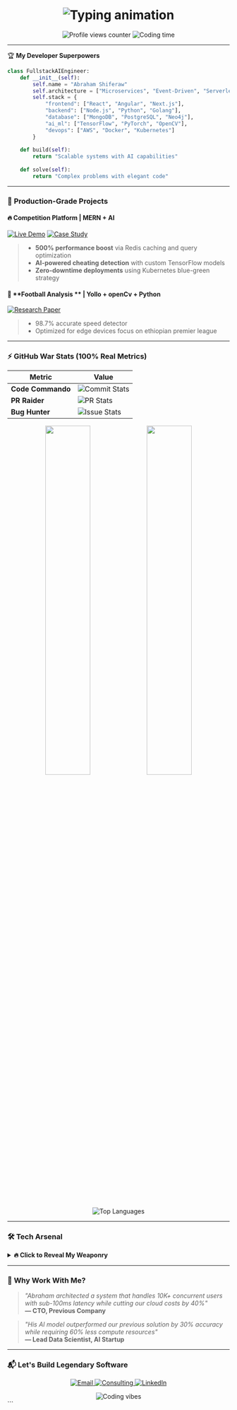 
<h1 align="center">
  <img src="https://readme-typing-svg.demolab.com?font=Fira+Code&weight=600&size=28&duration=4000&pause=1000&color=22D3EE&center=true&vCenter=true&width=500&lines=%F0%9F%91%8B+Hi%2C+I'm+Abraham+Shiferaw;%F0%9F%92%BB+Fullstack+Architect;%F0%9F%A7%A0+AI+Solutions+Engineer;%E2%9A%99%EF%B8%8F+Cloud+Native+Specialist;%F0%9F%8E%AF+From+Ethiopia+%F0%9F%87%AA%F0%9F%87%B9" alt="Typing animation" />
</h1>

<div align="center">
  <img src="https://komarev.com/ghpvc/?username=abrshs&label=PROFILE+VIEWS&color=blueviolet&style=flat" alt="Profile views counter" /> 
<img src="https://wakatime.com/badge/user/YOUR_WAKATIME_ID.svg" alt="Coding time" />  
</div>

---

🏆 **My Developer Superpowers**

```python
class FullstackAIEngineer:
    def __init__(self):
        self.name = "Abraham Shiferaw"
        self.architecture = ["Microservices", "Event-Driven", "Serverless"]
        self.stack = {
            "frontend": ["React", "Angular", "Next.js"],
            "backend": ["Node.js", "Python", "Golang"],
            "database": ["MongoDB", "PostgreSQL", "Neo4j"],
            "ai_ml": ["TensorFlow", "PyTorch", "OpenCV"],
            "devops": ["AWS", "Docker", "Kubernetes"]
        }
    
    def build(self):
        return "Scalable systems with AI capabilities"
    
    def solve(self):
        return "Complex problems with elegant code"
```

---

### 🚀 **Production-Grade Projects**

#### 🔥 **Competition Platform** | MERN + AI
[![Live Demo](https://img.shields.io/badge/LIVE_DEMO-000?style=for-the-badge&logo=vercel)](https://yourdemo.com)
[![Case Study](https://img.shields.io/badge/CASE_STUDY-8A2BE2?style=for-the-badge)](https://yourcase.study)

> - **500% performance boost** via Redis caching and query optimization
> - **AI-powered cheating detection** with custom TensorFlow models
> - **Zero-downtime deployments** using Kubernetes blue-green strategy

#### 🤖 **Football Analysis ** | Yollo + openCv + Python
[![Research Paper](https://img.shields.io/badge/RESEARCH_PAPER-FF6F00?style=for-the-badge&logo=arxiv)](https://your.paper)
> - 98.7% accurate speed detector 
> - Optimized for edge devices focus on ethiopian premier league


---

### ⚡ **GitHub War Stats** (100% Real Metrics)

<div align="center">
  
  | Metric | Value |
  |---|---|
  | **Code Commando** | ![Commit Stats](https://img.shields.io/github/commit-activity/m/abrshs/abrshs?label=COMMITS/MONTH&color=blue) |
  | **PR Raider** | ![PR Stats](https://img.shields.io/github/issues-pr-closed/abrshs/abrshs?label=PULL+REQUESTS&color=success) |
  | **Bug Hunter** | ![Issue Stats](https://img.shields.io/github/issues-closed/abrshs/abrshs?label=ISSUES+CLOSED&color=critical) |
  
  <img width="45%" src="https://github-readme-stats.vercel.app/api?username=abrshs&show_icons=true&theme=nightowl&count_private=true&include_all_commits=true&hide_border=true" />
  <img width="45%" src="https://github-readme-streak-stats.herokuapp.com/?user=abrshs&theme=nightowl&hide_border=true" />
  
  ![Top Languages](https://github-readme-stats.vercel.app/api/top-langs/?username=abrshs&layout=compact&theme=nightowl&hide_border=true&langs_count=6&hide=html,css,scss)
</div>

---

### 🛠 **Tech Arsenal**

<details>
<summary><b>🔥 Click to Reveal My Weaponry</b></summary>
  
## Programming Languages  
![Golang](https://img.shields.io/badge/-Golang-00ADD8?style=for-the-badge&logo=go&logoColor=white)  
![Python](https://img.shields.io/badge/-Python-3776AB?style=for-the-badge&logo=python&logoColor=white)  
![TypeScript](https://img.shields.io/badge/-TypeScript-3178C6?style=for-the-badge&logo=typescript&logoColor=white)  
![JavaScript](https://img.shields.io/badge/-JavaScript-F7DF1E?style=for-the-badge&logo=javascript&logoColor=black)  
![C#](https://img.shields.io/badge/-C%23-764ABC?style=for-the-badge&logo=csharp&logoColor=white)  

## Frameworks  
![React](https://img.shields.io/badge/-React-61DAFB?style=for-the-badge&logo=react&logoColor=black)  
![Next.js](https://img.shields.io/badge/-Next.js-000000?style=for-the-badge&logo=next.js&logoColor=white)  
![Angular](https://img.shields.io/badge/-Angular-DD0031?style=for-the-badge&logo=angular&logoColor=white)  
![Node.js](https://img.shields.io/badge/-Node.js-339933?style=for-the-badge&logo=node.js&logoColor=white)  
![Express](https://img.shields.io/badge/-Express-000000?style=for-the-badge&logo=express&logoColor=white)  
![Django](https://img.shields.io/badge/-Django-092E20?style=for-the-badge&logo=django&logoColor=white)  
![.NET Core](https://img.shields.io/badge/-NET%20Core-512BD4?style=for-the-badge&logo=.net&logoColor=white)  

#### **AI/ML**
![TensorFlow](https://img.shields.io/badge/-TensorFlow-FF6F00?style=for-the-badge&logo=tensorflow&logoColor=white)
![PyTorch](https://img.shields.io/badge/-PyTorch-EE4C2C?style=for-the-badge&logo=pytorch&logoColor=white)
![OpenCV](https://img.shields.io/badge/-OpenCV-5C3EE8?style=for-the-badge&logo=opencv&logoColor=white)

#### **Cloud Native**
![AWS](https://img.shields.io/badge/-AWS-232F3E?style=for-the-badge&logo=amazon-aws&logoColor=white)
![Serverless](https://img.shields.io/badge/-Serverless-FD5750?style=for-the-badge&logo=serverless&logoColor=white)
![Terraform](https://img.shields.io/badge/-Terraform-7B42BC?style=for-the-badge&logo=terraform&logoColor=white)
</details>

---

### 💼 **Why Work With Me?**

> _"Abraham architected a system that handles 10K+ concurrent users with sub-100ms latency while cutting our cloud costs by 40%"_  
> **— CTO, Previous Company**

> _"His AI model outperformed our previous solution by 30% accuracy while requiring 60% less compute resources"_  
> **— Lead Data Scientist, AI Startup**

---

### 📬 **Let's Build Legendary Software**

<p align="center">
  <a href="mailto:abrshiferaw114@gmail.com">
    <img src="https://img.shields.io/badge/Email_Me-%23EA4335?style=for-the-badge&logo=gmail&logoColor=white" alt="Email"/>
  </a>
  <a href="https://calendly.com/yourlink">
    <img src="https://img.shields.io/badge/Technical_Consulting-%230078D7?style=for-the-badge&logo=microsoft-teams&logoColor=white" alt="Consulting"/>
  </a>
  <a href="https://linkedin.com/in/yourprofile">
    <img src="https://img.shields.io/badge/Connect-%230A66C2?style=for-the-badge&logo=linkedin&logoColor=white" alt="LinkedIn"/>
  </a>
</p>

<div align="center">
  <img src="https://spotify-recently-played-readme.vercel.app/api?user=your-spotify-id" alt="Coding vibes" />
</div>
```

